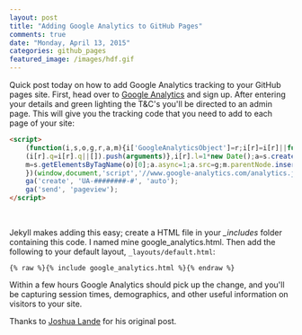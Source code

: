 ```yaml
---
layout: post
title: "Adding Google Analytics to GitHub Pages"
comments: true
date: "Monday, April 13, 2015"
categories: github_pages
featured_image: /images/hdf.gif
---
```


Quick post today on how to add Google Analytics tracking to your GitHub pages site. First, head over to [Google Analytics](http://www.google.com/analytics/) and sign up. After entering your details and green lighting the T&C's you'll be directed to an admin page. This will give you the tracking code that you need to add to each page of your site:

```html
<script>
    (function(i,s,o,g,r,a,m){i['GoogleAnalyticsObject']=r;i[r]=i[r]||function(){
    (i[r].q=i[r].q||[]).push(arguments)},i[r].l=1*new Date();a=s.createElement(o),
    m=s.getElementsByTagName(o)[0];a.async=1;a.src=g;m.parentNode.insertBefore(a,m)
    })(window,document,'script','//www.google-analytics.com/analytics.js','ga');
    ga('create', 'UA-########-#', 'auto');
    ga('send', 'pageview');
</script>
```
<br>

Jekyll makes adding this easy; create a HTML file in your *_includes* folder containing this code. I named mine google_analytics.html. Then add the following to your default layout, `_layouts/default.html`: 

```
{% raw %}{% include google_analytics.html %}{% endraw %}
```

Within a few hours Google Analytics should pick up the change, and you'll be capturing session times, demographics, and other useful information on visitors to your site. 

Thanks to [Joshua Lande](http://joshualande.com/jekyll-github-pages-poole/) for his original post.